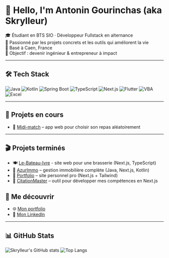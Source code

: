 # 👋 Hello, I'm Antonin Gourinchas (aka Skrylleur)

🎓 Étudiant en BTS SIO · Développeur Fullstack en alternance  
🚀 Passionné par les projets concrets et les outils qui améliorent la vie  
📍 Basé à Caen, France  
🧠 Objectif : devenir ingénieur & entrepreneur à impact

---

## 🛠️ Tech Stack

![Java](https://img.shields.io/badge/Java-ED8B00?style=for-the-badge&logo=java&logoColor=white)
![Kotlin](https://img.shields.io/badge/Kotlin-7F52FF?style=for-the-badge&logo=kotlin&logoColor=white)
![Spring Boot](https://img.shields.io/badge/Spring_Boot-6DB33F?style=for-the-badge&logo=spring-boot&logoColor=white)
![TypeScript](https://img.shields.io/badge/TypeScript-3178C6?style=for-the-badge&logo=typescript&logoColor=white)
![Next.js](https://img.shields.io/badge/Next.js-000000?style=for-the-badge&logo=nextdotjs&logoColor=white)
![Flutter](https://img.shields.io/badge/Flutter-02569B?style=for-the-badge&logo=flutter&logoColor=white)
![VBA](https://img.shields.io/badge/VBA-007ACC?style=for-the-badge&logo=visualbasic&logoColor=white)
![Excel](https://img.shields.io/badge/Excel-217346?style=for-the-badge&logo=microsoft-excel&logoColor=white)

---

## 🧪 Projets en cours

- 🎯 [Midi-match](https://github.com/Skrylleur/Midi-match) – app web pour choisir son repas aléatoirement

---

## 🎬 Projets terminés

- 🍽️ [Le-Bateau-Ivre](https://github.com/Skrylleur/le-bateau-ivre) - site web pour une brasserie (Next.js, TypeScript)
- 🏢 [AzurImmo](https://github.com/Skrylleur/API_Azurimmo) – gestion immobilière complète (Java, Next.js, Kotlin)
- 💼 [Portfolio](https://github.com/Skrylleur/Portfolio-2025) – site personnel pro (Next.js + Tailwind)
- 🧠 [CitationMaster](https://github.com/Skrylleur/CitationMaster) – outil pour développer mes compétences en Next.js

## 🔗 Me découvrir

- 🌐 [Mon portfolio](https://gourinchas.com)
- 💼 [Mon LinkedIn](https://www.linkedin.com/in/antonin-gourinchas/)

---

## 📊 GitHub Stats

![Skrylleur's GitHub stats](https://github-readme-stats.vercel.app/api?username=Skrylleur&show_icons=true&theme=tokyonight)
![Top Langs](https://github-readme-stats.vercel.app/api/top-langs/?username=Skrylleur&layout=compact&theme=tokyonight)
